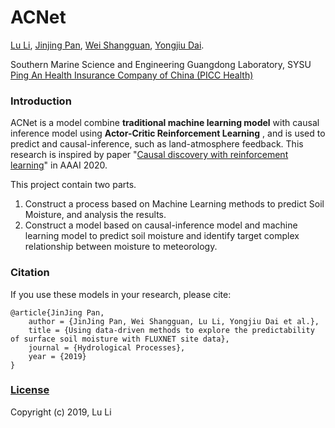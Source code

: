 # ACNet

[Lu Li](https://scholar.google.com.hk/citations?user=2eKsP0gAAAAJ&hl=zh-CN), [Jinjing Pan](), [Wei Shangguan](https://scholar.google.com/citations?user=sWZZ984AAAAJ&hl=zh-CN), [Yongjiu Dai](https://scholar.google.com/citations?user=6keiTdQAAAAJ&hl=zh-CN).

Southern Marine Science and Engineering Guangdong Laboratory, SYSU
[Ping An Health Insurance Company of China (PICC Health)](https://health.pingan.com/gongkaixinxipilu/gongsixinxi.shtml)

### Introduction

ACNet is a model combine **traditional machine learning model** with causal inference model using  **Actor-Critic Reinforcement Learning** , and is used to predict and causal-inference,  such as land-atmosphere feedback. This research is inspired by paper "[Causal discovery with reinforcement learning](https://arxiv.org/abs/1906.04477)" in AAAI 2020.

This project contain two parts. 
1. Construct a process based on  Machine Learning methods to predict Soil Moisture, and analysis the results.
2. Construct a model based on causal-inference model and machine learning model to predict soil moisture and identify target complex relationship between moisture to meteorology. 

### Citation

If you use these models in your research, please cite:

	@article{JinJing Pan,
		author = {JinJing Pan, Wei Shangguan, Lu Li, Yongjiu Dai et al.},
		title = {Using data-driven methods to explore the predictability of surface soil moisture with FLUXNET site data},
		journal = {Hydrological Processes},
		year = {2019}
	}

### [License]()
Copyright (c) 2019, Lu Li

